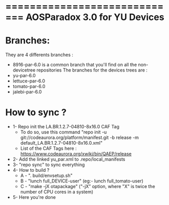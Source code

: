 =============================
AOSParadox 3.0 for YU Devices
=============================

Branches:
=========
They are 4 differents branches :
- 8916-par-6.0 is a common branch that you'll find on all the non-devicetree repositories
The branches for the devices trees are :
- yu-par-6.0
- lettuce-par-6.0
- tomato-par-6.0
- jalebi-par-6.0

How to sync ?
=============
- 1- Repo init the LA.BR.1.2.7-04810-8x16.0 CAF Tag
	- To do so, use this command "repo init -u git://codeaurora.org/platform/manifest.git -b release -m default_LA.BR.1.2.7-04810-8x16.0.xml"
	- List of the CAF Tags here : https://www.codeaurora.org/xwiki/bin/QAEP/release
- 2- Add the linked yu_par.xml to .repo/local_manifests
- 3- "repo sync" to sync everything
- 4- How to build ?
	- A - ". build/envsetup.sh"
	- B - "lunch full_DEVICE-user" (eg:- lunch full_tomato-user)
	- C - "make -jX otapackage" ("-jX” option, where "X" is twice the number of CPU cores in a system)
- 5- Here you're done
